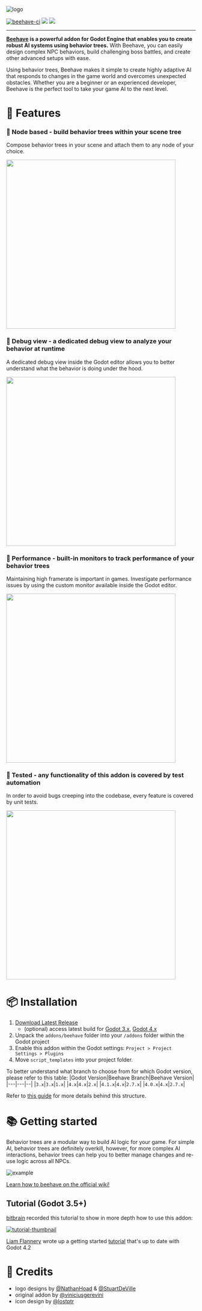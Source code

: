 ![logo](docs/assets/logo.svg)

[![beehave-ci](https://github.com/bitbrain/beehave/actions/workflows/beehave-ci.yml/badge.svg)](https://github.com/bitbrain/beehave/actions/workflows/beehave-ci.yml) [![](https://img.shields.io/discord/785246324793540608.svg?label=&logo=discord&logoColor=ffffff&color=7389D8&labelColor=6A7EC2)](https://discord.com/invite/CKBuE5djXe) [![](https://img.shields.io/badge/%20%F0%9F%90%9D%20swag!%20-shop.bitbra.in-blueviolet)](https://shop.bitbra.in)

---

**[Beehave](https://bitbra.in/beehave) is a powerful addon for Godot Engine that enables you to create robust AI systems using behavior trees.** With Beehave, you can easily design complex NPC behaviors, build challenging boss battles, and create other advanced setups with ease.

Using behavior trees, Beehave makes it simple to create highly adaptive AI that responds to changes in the game world and overcomes unexpected obstacles. Whether you are a beginner or an experienced developer, Beehave is the perfect tool to take your game AI to the next level.

# 🐝 Features

### 🤖 Node based - build behavior trees within your scene tree

Compose behavior trees in your scene and attach them to any node of your choice.

<img src="docs/assets/beehave-demo-tree.png" width="450px"/>

### 🐛 Debug view - a dedicated debug view to analyze your behavior at runtime

A dedicated debug view inside the Godot editor allows you to better understand what the behavior is doing under the hood.

<img src="docs/assets/debug-tree.gif" width="450px"/>

### 🚗 Performance - built-in monitors to track performance of your behavior trees

Maintaining high framerate is important in games. Investigate performance issues by using the custom monitor available inside the Godot editor.

<img src="docs/assets/performance-monitor.gif" width="450px"/>

### 🧪 Tested - any functionality of this addon is covered by test automation

In order to avoid bugs creeping into the codebase, every feature is covered by unit tests.

<img src="docs/assets/gdunit-testrun.gif" width="450px"/>

# 📦 Installation

1. [Download Latest Release](https://github.com/bitbrain/beehave/releases/latest)
   - (optional) access latest build for [Godot 3.x](https://github.com/bitbrain/beehave/archive/refs/heads/godot-3.x.zip), [Godot 4.x](https://github.com/bitbrain/beehave/archive/refs/heads/godot-4.x.zip)
2. Unpack the `addons/beehave` folder into your `/addons` folder within the Godot project
3. Enable this addon within the Godot settings: `Project > Project Settings > Plugins`
4. Move `script_templates` into your project folder.

To better understand what branch to choose from for which Godot version, please refer to this table:
|Godot Version|Beehave Branch|Beehave Version|
|---|---|--|
|`3.x`|`3.x`|`1.x`|
|`4.x`|`4.x`|`2.x`|
|`4.1.x`|`4.x`|`2.7.x`|
|`4.0.x`|`4.x`|`2.7.x`|

Refer to [this guide](https://bitbra.in/2023/09/03/godot-addon-compatibility.html) for more details behind this structure.

# 📚 Getting started

Behavior trees are a modular way to build AI logic for your game. For simple AI, behavior trees are definitely overkill, however, for more complex AI interactions, behavior trees can help you to better manage changes and re-use logic across all NPCs.

![example](docs/assets/example.png)

[Learn how to beehave on the official wiki!](https://bitbra.in/beehave/#/manual/)

## Tutorial (Godot 3.5+)

[bitbrain](https://youtube.com/@bitbraindev) recorded this tutorial to show in more depth how to use this addon:

[![tutorial-thumbnail](https://img.youtube.com/vi/n0gVEA1dyPQ/0.jpg)](https://www.youtube.com/watch?v=n0gVEA1dyPQ)

[Liam Flannery](https://twitter.com/liamflannery56) wrote up a getting started [tutorial](https://medium.com/@liam.flannery56/easily-creating-behaviour-trees-in-godot-4-2-beehave-tutorial-ff8a911d43a0) that's up to date with Godot 4.2

# 🥰 Credits

- logo designs by [@NathanHoad](https://twitter.com/nathanhoad) & [@StuartDeVille](https://twitter.com/StuartDeVille)
- original addon by [@viniciusgerevini](https://github.com/viniciusgerevini)
- icon design by [@lostptr](https://github.com/lostptr)
